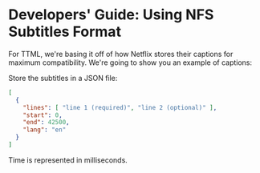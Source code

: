 # Developers' Guide: Using NFS Subtitles Format
For TTML, we're basing it off of how Netflix stores their captions for maximum compatibility.
We're going to show you an example of captions:

Store the subtitles in a JSON file:
```json
[
  {
    "lines": [ "line 1 (required)", "line 2 (optional)" ],
    "start": 0,
    "end": 42500,
    "lang": "en"
  }
]
```

Time is represented in milliseconds.
